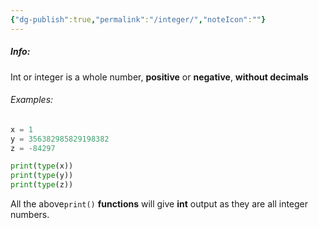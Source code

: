 ```yaml
---
{"dg-publish":true,"permalink":"/integer/","noteIcon":""}
---
```


##### Info:
Int or integer is a whole number, **positive** or **negative**, **without decimals** 

###### Examples:

```Python
x = 1
y = 356382985829198382
z = -84297

print(type(x))
print(type(y))
print(type(z))
```

All the above`print()` **functions** will give **int** output as they are all integer numbers.  

